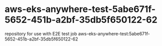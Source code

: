 # aws-eks-anywhere-test-5abe671f-5652-451b-a2bf-35db5f650122-62
repository for use with E2E test job aws-eks-anywhere-test:5abe671f-5652-451b-a2bf-35db5f650122-62
